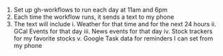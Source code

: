 1. Set up gh-workflows to run each day at 11am and 6pm
2. Each time the workflow runs, it sends a text to my phone
3. The text will include
   i. Weather for that time and for the next 24 hours
   ii. GCal Events for that day
   iii. News events for that day
   iv. Stock trackers for my favorite stocks
   v. Google Task data for reminders I can set from my phone
